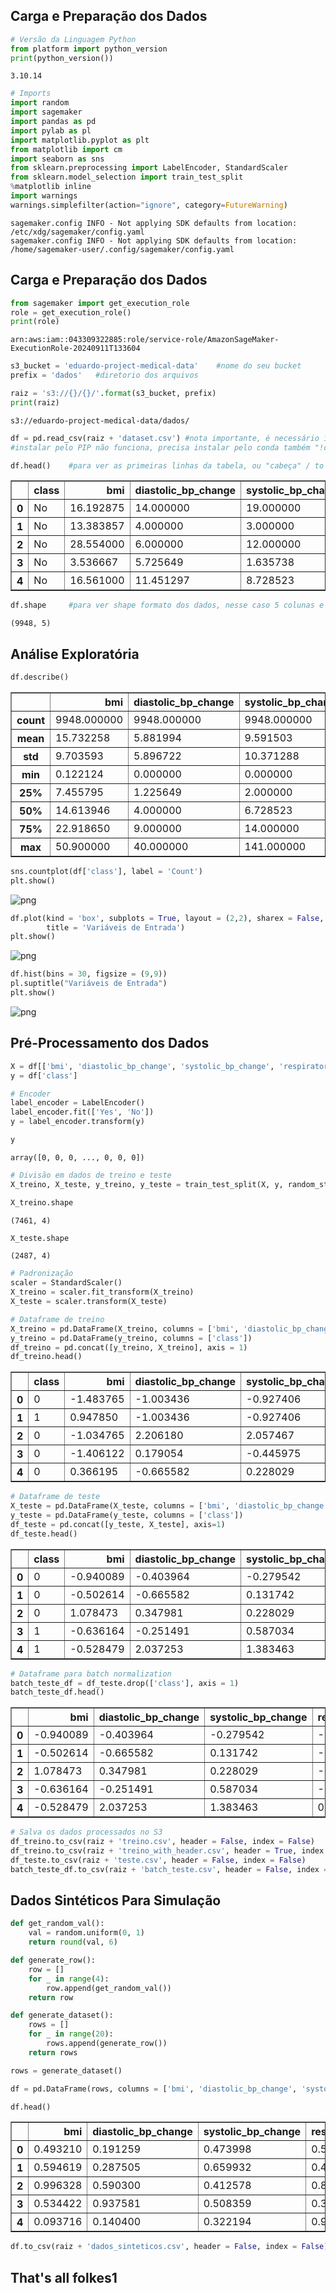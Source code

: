 ## Carga e Preparação dos Dados


```python
# Versão da Linguagem Python
from platform import python_version
print(python_version())
```

    3.10.14



```python
# Imports
import random
import sagemaker
import pandas as pd
import pylab as pl
import matplotlib.pyplot as plt
from matplotlib import cm
import seaborn as sns
from sklearn.preprocessing import LabelEncoder, StandardScaler
from sklearn.model_selection import train_test_split
%matplotlib inline
import warnings
warnings.simplefilter(action="ignore", category=FutureWarning)
```

    sagemaker.config INFO - Not applying SDK defaults from location: /etc/xdg/sagemaker/config.yaml
    sagemaker.config INFO - Not applying SDK defaults from location: /home/sagemaker-user/.config/sagemaker/config.yaml


## Carga e Preparação dos Dados


```python
from sagemaker import get_execution_role
role = get_execution_role()
print(role)
```

    arn:aws:iam::043309322885:role/service-role/AmazonSageMaker-ExecutionRole-20240911T133604



```python
s3_bucket = 'eduardo-project-medical-data'    #nome do seu bucket
prefix = 'dados'   #diretorio dos arquivos
```


```python
raiz = 's3://{}/{}/'.format(s3_bucket, prefix)
print(raiz)
```

    s3://eduardo-project-medical-data/dados/



```python
df = pd.read_csv(raiz + 'dataset.csv') #nota importante, é necessário instalar o s3fs para acessar S3, melhor mudar a máquina de medium para alguma melhor, pois a instalação é lento com 4GB de RAM.
#instalar pelo PIP não funciona, precisa instalar pelo conda também "!conda install..."
```


```python
df.head()    #para ver as primeiras linhas da tabela, ou "cabeça" / to see the fisrts lines in the table or "head" 
```




<div>
<style scoped>
    .dataframe tbody tr th:only-of-type {
        vertical-align: middle;
    }

    .dataframe tbody tr th {
        vertical-align: top;
    }

    .dataframe thead th {
        text-align: right;
    }
</style>
<table border="1" class="dataframe">
  <thead>
    <tr style="text-align: right;">
      <th></th>
      <th>class</th>
      <th>bmi</th>
      <th>diastolic_bp_change</th>
      <th>systolic_bp_change</th>
      <th>respiratory_rate</th>
    </tr>
  </thead>
  <tbody>
    <tr>
      <th>0</th>
      <td>No</td>
      <td>16.192875</td>
      <td>14.000000</td>
      <td>19.000000</td>
      <td>2.146700</td>
    </tr>
    <tr>
      <th>1</th>
      <td>No</td>
      <td>13.383857</td>
      <td>4.000000</td>
      <td>3.000000</td>
      <td>0.000000</td>
    </tr>
    <tr>
      <th>2</th>
      <td>No</td>
      <td>28.554000</td>
      <td>6.000000</td>
      <td>12.000000</td>
      <td>2.065591</td>
    </tr>
    <tr>
      <th>3</th>
      <td>No</td>
      <td>3.536667</td>
      <td>5.725649</td>
      <td>1.635738</td>
      <td>0.571832</td>
    </tr>
    <tr>
      <th>4</th>
      <td>No</td>
      <td>16.561000</td>
      <td>11.451297</td>
      <td>8.728523</td>
      <td>2.099426</td>
    </tr>
  </tbody>
</table>
</div>




```python
df.shape     #para ver shape formato dos dados, nesse caso 5 colunas e 9948 linhas  / to view the data format or "shape" in this case 5 colums and 9948 lines
```




    (9948, 5)



## Análise Exploratória


```python
df.describe()
```




<div>
<style scoped>
    .dataframe tbody tr th:only-of-type {
        vertical-align: middle;
    }

    .dataframe tbody tr th {
        vertical-align: top;
    }

    .dataframe thead th {
        text-align: right;
    }
</style>
<table border="1" class="dataframe">
  <thead>
    <tr style="text-align: right;">
      <th></th>
      <th>bmi</th>
      <th>diastolic_bp_change</th>
      <th>systolic_bp_change</th>
      <th>respiratory_rate</th>
    </tr>
  </thead>
  <tbody>
    <tr>
      <th>count</th>
      <td>9948.000000</td>
      <td>9948.000000</td>
      <td>9948.000000</td>
      <td>9948.000000</td>
    </tr>
    <tr>
      <th>mean</th>
      <td>15.732258</td>
      <td>5.881994</td>
      <td>9.591503</td>
      <td>1.021472</td>
    </tr>
    <tr>
      <th>std</th>
      <td>9.703593</td>
      <td>5.896722</td>
      <td>10.371288</td>
      <td>1.231041</td>
    </tr>
    <tr>
      <th>min</th>
      <td>0.122124</td>
      <td>0.000000</td>
      <td>0.000000</td>
      <td>0.000000</td>
    </tr>
    <tr>
      <th>25%</th>
      <td>7.455795</td>
      <td>1.225649</td>
      <td>2.000000</td>
      <td>0.000000</td>
    </tr>
    <tr>
      <th>50%</th>
      <td>14.613946</td>
      <td>4.000000</td>
      <td>6.728523</td>
      <td>0.836660</td>
    </tr>
    <tr>
      <th>75%</th>
      <td>22.918650</td>
      <td>9.000000</td>
      <td>14.000000</td>
      <td>1.634458</td>
    </tr>
    <tr>
      <th>max</th>
      <td>50.900000</td>
      <td>40.000000</td>
      <td>141.000000</td>
      <td>29.444864</td>
    </tr>
  </tbody>
</table>
</div>




```python
sns.countplot(df['class'], label = 'Count')
plt.show()
```


    
![png](DataPrep_files/DataPrep_12_0.png)
    



```python
df.plot(kind = 'box', subplots = True, layout = (2,2), sharex = False, sharey = False, figsize = (9,9), 
        title = 'Variáveis de Entrada')
plt.show()
```


    
![png](DataPrep_files/DataPrep_13_0.png)
    



```python
df.hist(bins = 30, figsize = (9,9))
pl.suptitle("Variáveis de Entrada")
plt.show()
```


    
![png](DataPrep_files/DataPrep_14_0.png)
    


## Pré-Processamento dos Dados


```python
X = df[['bmi', 'diastolic_bp_change', 'systolic_bp_change', 'respiratory_rate']]
y = df['class']
```


```python
# Encoder
label_encoder = LabelEncoder()
label_encoder.fit(['Yes', 'No'])
y = label_encoder.transform(y)
```


```python
y
```




    array([0, 0, 0, ..., 0, 0, 0])




```python
# Divisão em dados de treino e teste
X_treino, X_teste, y_treino, y_teste = train_test_split(X, y, random_state = 123)
```


```python
X_treino.shape
```




    (7461, 4)




```python
X_teste.shape
```




    (2487, 4)




```python
# Padronização
scaler = StandardScaler()
X_treino = scaler.fit_transform(X_treino)
X_teste = scaler.transform(X_teste)
```


```python
# Dataframe de treino
X_treino = pd.DataFrame(X_treino, columns = ['bmi', 'diastolic_bp_change', 'systolic_bp_change', 'respiratory_rate'])
y_treino = pd.DataFrame(y_treino, columns = ['class'])
df_treino = pd.concat([y_treino, X_treino], axis = 1)
df_treino.head()
```




<div>
<style scoped>
    .dataframe tbody tr th:only-of-type {
        vertical-align: middle;
    }

    .dataframe tbody tr th {
        vertical-align: top;
    }

    .dataframe thead th {
        text-align: right;
    }
</style>
<table border="1" class="dataframe">
  <thead>
    <tr style="text-align: right;">
      <th></th>
      <th>class</th>
      <th>bmi</th>
      <th>diastolic_bp_change</th>
      <th>systolic_bp_change</th>
      <th>respiratory_rate</th>
    </tr>
  </thead>
  <tbody>
    <tr>
      <th>0</th>
      <td>0</td>
      <td>-1.483765</td>
      <td>-1.003436</td>
      <td>-0.927406</td>
      <td>-0.817379</td>
    </tr>
    <tr>
      <th>1</th>
      <td>1</td>
      <td>0.947850</td>
      <td>-1.003436</td>
      <td>-0.927406</td>
      <td>-0.662177</td>
    </tr>
    <tr>
      <th>2</th>
      <td>0</td>
      <td>-1.034765</td>
      <td>2.206180</td>
      <td>2.057467</td>
      <td>-0.817379</td>
    </tr>
    <tr>
      <th>3</th>
      <td>0</td>
      <td>-1.406122</td>
      <td>0.179054</td>
      <td>-0.445975</td>
      <td>-0.817379</td>
    </tr>
    <tr>
      <th>4</th>
      <td>0</td>
      <td>0.366195</td>
      <td>-0.665582</td>
      <td>0.228029</td>
      <td>-0.431359</td>
    </tr>
  </tbody>
</table>
</div>




```python
# Dataframe de teste
X_teste = pd.DataFrame(X_teste, columns = ['bmi', 'diastolic_bp_change', 'systolic_bp_change', 'respiratory_rate'])
y_teste = pd.DataFrame(y_teste, columns = ['class'])
df_teste = pd.concat([y_teste, X_teste], axis=1)
df_teste.head()
```




<div>
<style scoped>
    .dataframe tbody tr th:only-of-type {
        vertical-align: middle;
    }

    .dataframe tbody tr th {
        vertical-align: top;
    }

    .dataframe thead th {
        text-align: right;
    }
</style>
<table border="1" class="dataframe">
  <thead>
    <tr style="text-align: right;">
      <th></th>
      <th>class</th>
      <th>bmi</th>
      <th>diastolic_bp_change</th>
      <th>systolic_bp_change</th>
      <th>respiratory_rate</th>
    </tr>
  </thead>
  <tbody>
    <tr>
      <th>0</th>
      <td>0</td>
      <td>-0.940089</td>
      <td>-0.403964</td>
      <td>-0.279542</td>
      <td>-0.817379</td>
    </tr>
    <tr>
      <th>1</th>
      <td>0</td>
      <td>-0.502614</td>
      <td>-0.665582</td>
      <td>0.131742</td>
      <td>-0.362450</td>
    </tr>
    <tr>
      <th>2</th>
      <td>0</td>
      <td>1.078473</td>
      <td>0.347981</td>
      <td>0.228029</td>
      <td>-0.817379</td>
    </tr>
    <tr>
      <th>3</th>
      <td>1</td>
      <td>-0.636164</td>
      <td>-0.251491</td>
      <td>0.587034</td>
      <td>-0.817379</td>
    </tr>
    <tr>
      <th>4</th>
      <td>1</td>
      <td>-0.528479</td>
      <td>2.037253</td>
      <td>1.383463</td>
      <td>0.185934</td>
    </tr>
  </tbody>
</table>
</div>




```python
# Dataframe para batch normalization
batch_teste_df = df_teste.drop(['class'], axis = 1)
batch_teste_df.head()
```




<div>
<style scoped>
    .dataframe tbody tr th:only-of-type {
        vertical-align: middle;
    }

    .dataframe tbody tr th {
        vertical-align: top;
    }

    .dataframe thead th {
        text-align: right;
    }
</style>
<table border="1" class="dataframe">
  <thead>
    <tr style="text-align: right;">
      <th></th>
      <th>bmi</th>
      <th>diastolic_bp_change</th>
      <th>systolic_bp_change</th>
      <th>respiratory_rate</th>
    </tr>
  </thead>
  <tbody>
    <tr>
      <th>0</th>
      <td>-0.940089</td>
      <td>-0.403964</td>
      <td>-0.279542</td>
      <td>-0.817379</td>
    </tr>
    <tr>
      <th>1</th>
      <td>-0.502614</td>
      <td>-0.665582</td>
      <td>0.131742</td>
      <td>-0.362450</td>
    </tr>
    <tr>
      <th>2</th>
      <td>1.078473</td>
      <td>0.347981</td>
      <td>0.228029</td>
      <td>-0.817379</td>
    </tr>
    <tr>
      <th>3</th>
      <td>-0.636164</td>
      <td>-0.251491</td>
      <td>0.587034</td>
      <td>-0.817379</td>
    </tr>
    <tr>
      <th>4</th>
      <td>-0.528479</td>
      <td>2.037253</td>
      <td>1.383463</td>
      <td>0.185934</td>
    </tr>
  </tbody>
</table>
</div>




```python
# Salva os dados processados no S3
df_treino.to_csv(raiz + 'treino.csv', header = False, index = False)
df_treino.to_csv(raiz + 'treino_with_header.csv', header = True, index = False)
df_teste.to_csv(raiz + 'teste.csv', header = False, index = False)
batch_teste_df.to_csv(raiz + 'batch_teste.csv', header = False, index = False)
```

## Dados Sintéticos Para Simulação


```python
def get_random_val():
    val = random.uniform(0, 1)
    return round(val, 6)
```


```python
def generate_row():
    row = []
    for _ in range(4):
        row.append(get_random_val())
    return row  
```


```python
def generate_dataset():
    rows = []
    for _ in range(20):
        rows.append(generate_row())
    return rows 
```


```python
rows = generate_dataset() 
```


```python
df = pd.DataFrame(rows, columns = ['bmi', 'diastolic_bp_change', 'systolic_bp_change', 'respiratory_rate'])
```


```python
df.head()
```




<div>
<style scoped>
    .dataframe tbody tr th:only-of-type {
        vertical-align: middle;
    }

    .dataframe tbody tr th {
        vertical-align: top;
    }

    .dataframe thead th {
        text-align: right;
    }
</style>
<table border="1" class="dataframe">
  <thead>
    <tr style="text-align: right;">
      <th></th>
      <th>bmi</th>
      <th>diastolic_bp_change</th>
      <th>systolic_bp_change</th>
      <th>respiratory_rate</th>
    </tr>
  </thead>
  <tbody>
    <tr>
      <th>0</th>
      <td>0.493210</td>
      <td>0.191259</td>
      <td>0.473998</td>
      <td>0.540653</td>
    </tr>
    <tr>
      <th>1</th>
      <td>0.594619</td>
      <td>0.287505</td>
      <td>0.659932</td>
      <td>0.488602</td>
    </tr>
    <tr>
      <th>2</th>
      <td>0.996328</td>
      <td>0.590300</td>
      <td>0.412578</td>
      <td>0.858276</td>
    </tr>
    <tr>
      <th>3</th>
      <td>0.534422</td>
      <td>0.937581</td>
      <td>0.508359</td>
      <td>0.308100</td>
    </tr>
    <tr>
      <th>4</th>
      <td>0.093716</td>
      <td>0.140400</td>
      <td>0.322194</td>
      <td>0.918411</td>
    </tr>
  </tbody>
</table>
</div>




```python
df.to_csv(raiz + 'dados_sinteticos.csv', header = False, index = False)
```

## That's all folkes1


